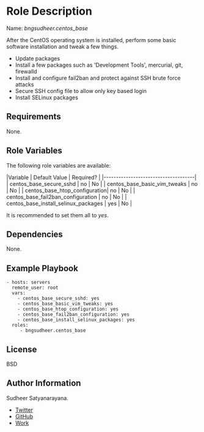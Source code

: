 Role Description
=========
Name: *bngsudheer.centos_base*

After the CentOS operating system is installed, perform some basic software installation and tweak a few things.

  - Update packages
  - Install a few packages such as 'Development Tools', mercurial, git, firewalld
  - Install and configure fail2ban and protect against SSH brute force attacks
  - Secure SSH config file to allow only key based login
  - Install SELinux packages

Requirements
------------

None.

Role Variables
--------------
The following role variables are available:

|Variable | Default Value | Required? |
|-------------------------------------|
| centos_base_secure_sshd |  no | No  | 
| centos_base_basic_vim_tweaks | no | No |
| centos_base_htop_configuration|  no | No |
| centos_base_fail2ban_configuration | no | No |
| centos_base_install_selinux_packages |  yes | No |

It is recommended to set them all to _yes_.

Dependencies
------------

None.

Example Playbook
----------------

    - hosts: servers
      remote_user: root
      vars:
        - centos_base_secure_sshd: yes
        - centos_base_basic_vim_tweaks: yes
        - centos_base_htop_configuration: yes
        - centos_base_fail2ban_configuration: yes
        - centos_base_install_selinux_packages: yes
      roles:
         - bngsudheer.centos_base

License
-------

BSD

Author Information
------------------

Sudheer Satyanarayana.
* [Twitter](https://twitter.com/bngsudheer)
* [GitHub](https://github.com/bngsudheer)
* [Work](https://www.gavika.com/)

